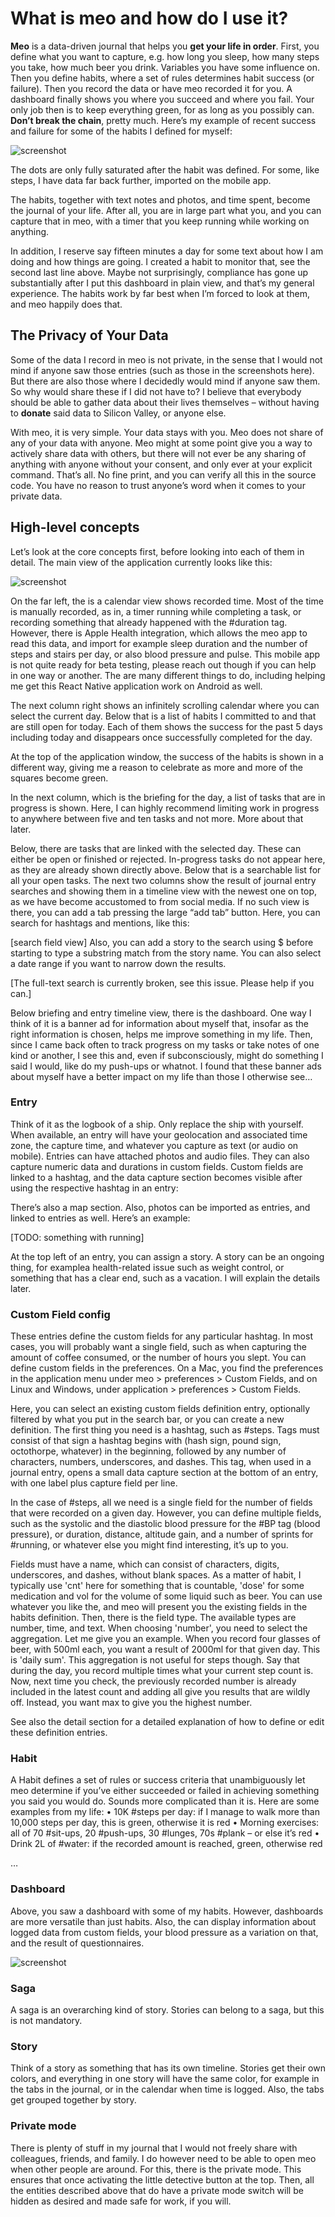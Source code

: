 # What is meo and how do I use it?

**Meo** is a data-driven journal that helps you **get your life in order**. First, you define what you want to capture, e.g. how long you sleep, how many steps you take, how much beer you drink. Variables you have some influence on. Then you define habits, where a set of rules determines habit success (or failure). Then you record the data or have meo recorded it for you. A dashboard finally shows you where you succeed and where you fail. Your only job then is to keep everything green, for as long as you possibly can. **Don’t break the chain**, pretty much. Here’s my example of recent success and failure for some of the habits I defined for myself:

![screenshot](./images/20181217_2238_habits.png) 

The dots are only fully saturated after the habit was defined. For some, like steps, I have data far back further, imported on the mobile app.

The habits, together with text notes and photos, and time spent, become the journal of your life. After all, you are in large part what you, and you can capture that in meo, with a timer that you keep running while working on anything. 

In addition, I reserve say fifteen minutes a day for some text about how I am doing and how things are going. I created a habit to monitor that, see the second last line above. Maybe not surprisingly, compliance has gone up substantially after I put this dashboard in plain view, and that’s my general experience. The habits work by far best when I’m forced to look at them, and meo happily does that.

## The Privacy of Your Data

Some of the data I record in meo is not private, in the sense that I would not mind if anyone saw those entries (such as those in the screenshots here). But there are also those where I decidedly would mind if anyone saw them. So why would share these if I did not have to? I believe that everybody should be able to gather data about their lives themselves – without having to **donate** said data to Silicon Valley, or anyone else. 

With meo, it is very simple. Your data stays with you. Meo does not share of any of your data with anyone. Meo might at some point give you a way to actively share data with others, but there will not ever be any sharing of anything with anyone without your consent, and only ever at your explicit command. That’s all. No fine print, and you can verify all this in the source code. You have no reason to trust anyone’s word when it comes to your private data.


## High-level concepts
Let’s look at the core concepts first, before looking into each of them in detail. The main view of the application currently looks like this:
 
![screenshot](./images/20181217_2250_overview.png) 

On the far left, the is a calendar view shows recorded time. Most of the time is manually recorded, as in, a timer running while completing a task, or recording something that already happened with the #duration tag. However, there is Apple Health integration, which allows the meo app to read this data, and import for example sleep duration and the number of steps and stairs per day, or also blood pressure and pulse. This mobile app is not quite ready for beta testing, please reach out though if you can help in one way or another. The are many different things to do, including helping me get this React Native application work on Android as well. 

The next column right shows an infinitely scrolling calendar where you can select the current day. Below that is a list of habits I committed to and that are still open for today. Each of them shows the success for the past 5 days including today and disappears once successfully completed for the day. 

At the top of the application window, the success of the habits is shown in a different way, giving me a reason to celebrate as more and more of the squares become green.

In the next column, which is the briefing for the day, a list of tasks that are in progress is shown. Here, I can highly recommend limiting work in progress to anywhere between five and ten tasks and not more. More about that later.

Below, there are tasks that are linked with the selected day. These can either be open or finished or rejected. In-progress tasks do not appear here, as they are already shown directly above. Below that is a searchable list for all your open tasks. The next two columns show the result of journal entry searches and showing them in a timeline view with the newest one on top, as we have become accustomed to from social media. If no such view is there, you can add a tab pressing the large “add tab” button. Here, you can search for hashtags and mentions, like this:

[search field view]
Also, you can add a story to the search using $ before starting to type a substring match from the story name. You can also select a date range if you want to narrow down the results.

[The full-text search is currently broken, see this issue. Please help if you can.]

Below briefing and entry timeline view, there is the dashboard. One way I think of it is a banner ad for information about myself that, insofar as the right information is chosen, helps me improve something in my life. Then, since I came back often to track progress on my tasks or take notes of one kind or another, I see this and, even if subconsciously, might do something I said I would, like do my push-ups or whatnot. I found that these banner ads about myself have a better impact on my life than those I otherwise see…




### Entry
Think of it as the logbook of a ship. Only replace the ship with yourself. When available, an entry will have your geolocation and associated time zone, the capture time, and whatever you capture as text (or audio on mobile). Entries can have attached photos and audio files. They can also capture numeric data and durations in custom fields. Custom fields are linked to a hashtag, and the data capture section becomes visible after using the respective hashtag in an entry:
 

There’s also a map section. Also, photos can be imported as entries, and linked to entries as well. Here’s an example:

[TODO: something with running]


At the top left of an entry, you can assign a story. A story can be an ongoing thing, for examplea health-related issue such as weight control, or something that has a clear end, such as a vacation. I will explain the details later.



### Custom Field config
These entries define the custom fields for any particular hashtag. In most cases, you will probably want a single field, such as when capturing the amount of coffee consumed, or the number of hours you slept. You can define custom fields in the preferences. On a Mac, you find the preferences in the application menu under meo > preferences > Custom Fields, and on Linux and Windows, under application > preferences > Custom Fields.

 


Here, you can select an existing custom fields definition entry, optionally filtered by what you put in the search bar, or you can create a new definition. The first thing you need is a hashtag, such as #steps. Tags must consist of that sign a hashtag begins with (hash sign, pound sign, octothorpe, whatever) in the beginning, followed by any number of characters, numbers, underscores, and dashes. This tag, when used in a journal entry, opens a small data capture section at the bottom of an entry, with one label plus capture field per line.

In the case of #steps, all we need is a single field for the number of fields that were recorded on a given day. However, you can define multiple fields, such as the systolic and the diastolic blood pressure for the #BP tag (blood pressure), or duration, distance, altitude gain, and a number of sprints for #running, or whatever else you might find interesting, it’s up to you.

Fields must have a name, which can consist of characters, digits, underscores, and dashes, without blank spaces. As a matter of habit, I typically use 'cnt' here for something that is countable, 'dose' for some medication and vol for the volume of some liquid such as beer. You can use whatever you like the, and meo will present you the existing fields in the habits definition. Then, there is the field type. The available types are number, time, and text. When choosing 'number', you need to select the aggregation. Let me give you an example. When you record four glasses of beer, with 500ml each, you want a result of 2000ml for that given day. This is  'daily sum'. This aggregation is not useful for steps though. Say that during the day, you record multiple times what your current step count is. Now, next time you check, the previously recorded number is already included in the latest count and adding all give you results that are wildly off. Instead, you want max to give you the highest number.

See also the detail section for a detailed explanation of how to define or edit these definition entries.


### Habit
A Habit defines a set of rules or success criteria that unambiguously let meo determine if you’ve either succeeded or failed in achieving something you said you would do. Sounds more complicated than it is. Here are some examples from my life:
•    10K #steps per day: if I manage to walk more than 10,000 steps per day, this is green, otherwise it is red
•    Morning exercises: all of 70 #sit-ups, 20 #push-ups, 30 #lunges, 70s #plank – or else it’s red
•    Drink 2L of #water: if the recorded amount is reached, green, otherwise red

… 


### Dashboard

Above, you saw a dashboard with some of my habits. However, dashboards are more versatile than just habits. Also, the can display information about logged data from custom fields, your blood pressure as a variation on that, and the result of questionnaires.


![screenshot](./images/20181217_2302_dashboard.png)


### Saga
A saga is an overarching kind of story. Stories can belong to a saga, but this is not mandatory.


### Story
Think of a story as something that has its own timeline. Stories get their own colors, and everything in one story will have the same color, for example in the tabs in the journal, or in the calendar when time is logged. Also, the tabs get grouped together by story.



### Private mode
There is plenty of stuff in my journal that I would not freely share with colleagues, friends, and family. I do however need to be able to open meo when other people are around. For this, there is the private mode. This ensures that once activating the little detective button at the top. Then, all the entities described above that do have a private mode switch will be hidden as desired and made safe for work, if you will.
